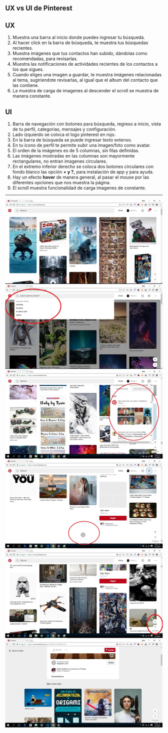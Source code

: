 ## UX vs UI  de Pinterest 

## UX
1. Muestra una barra al inicio donde puedes ingresar tu búsqueda.
2. Al hacer click en la barra de búsqueda, te muestra tus búsquedas recientes.
3. Muestra imágenes que tus contactos han subido, dándolas como recomendadas, para revisarlas.
4. Muestra las notificaciones de actividades recientes de los contactos a los que sigues. 
5. Cuando eliges una imagen a guardar, te muestra imágenes relacionadas al tema, sugiriendote revisarlas, al igual que el album del contacto que las contiene.
6. La muestra de carga de imagenes al descender el scroll se muestra de manera constante.


## UI
1. Barra de navegación con botones para búsqueda, regreso a inicio, vista de tu perfil, categorias, mensajes y configuración.
2. Lado izquierdo se coloca el logo pinterest en rojo.
3. En la barra de búsqueda se puede ingresar texto extenso.
4. En tu icono de perfil te permite subir una imagen/foto como avatar.
5. El orden de la imágenes es de  5 columnas, sin filas definidas.
6. Las imágenes mostradas en las columnas son mayormente rectangulares, no entran imagenes circulares.
7. En el extremo inferior derecho se coloca dos botones circulares con fondo blanco las opción **+ y ?,** para instalación de app y para ayuda.
8. Hay un efecto **hover** de manera general, al pasar el mouse por las diferentes opciones que nos muestra la página.
9. El scroll  muestra funcionalidad de carga imagenes de  constante.

***

![Con titulo](assets/imagen1.jpg "imagen1")
![Con titulo](assets/imagen6.jpg "imagen6")
![Con titulo](assets/imagen2.jpg "imagen2")
![Con titulo](assets/imagen3.jpg "imagen3")
![Con titulo](assets/imagen4.jpg "imagen4")
![Con titulo](assets/imagen5.jpg "imagen5")